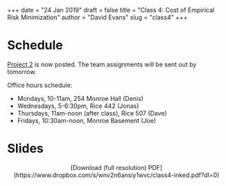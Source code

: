 +++
date = "24 Jan 2019"
draft = false
title = "Class 4: Cost of Empirical Risk Minimization"
author = "David Evans"
slug = "class4"
+++

# Schedule

[Project 2](/project2) is now posted. The team assignments will be sent out by tomorrow.

Office hours schedule:

- Mondays, 10-11am, 254 Monroe Hall (Denis)
- Wednesdays, 5-6:30pm, Rice 442 (Jonas)
- Thursdays, 11am-noon (after class), Rice 507 (Dave)
- Fridays, 10:30am-noon, Monroe Basement (Joe)

# Slides

<center>
<script async class="speakerdeck-embed" data-id="a7d81e090bd149dcb4a5a04795495d0e" data-ratio="1.77777777777778" src="//speakerdeck.com/assets/embed.js"></script>
[Download (full resolution) PDF](https://www.dropbox.com/s/wnv2n6ansiy1wvc/class4-inked.pdf?dl=0)
</center>

